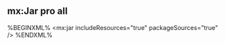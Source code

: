 ## mx:Jar <span class="label label-success">pro</span> <span class="label label-info">all</span>

%BEGINXML%
<mx:jar includeResources="true" packageSources="true" />
%ENDXML%
